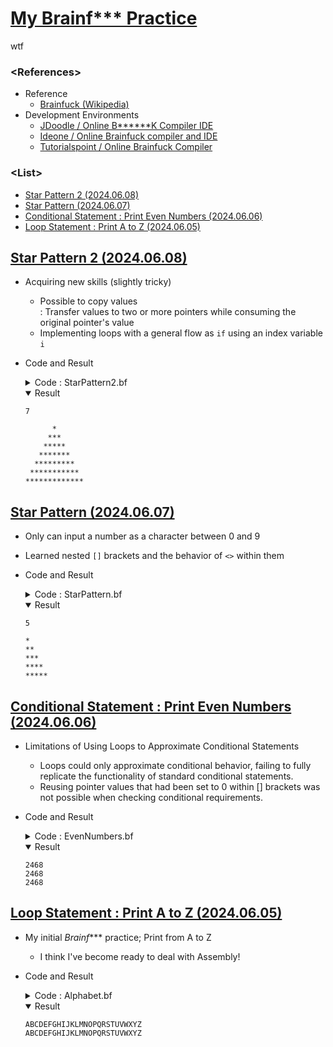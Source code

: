 # [My Brainf*** Practice](/README.md#brainf)

wtf


### **\<References>**

- Reference
  - [Brainfuck (Wikipedia)](https://en.wikipedia.org/wiki/Brainfuck)
- Development Environments
  - [JDoodle / Online B******K Compiler IDE](https://www.jdoodle.com/execute-b******k-online)
  - [Ideone / Online Brainfuck compiler and IDE](https://ideone.com/l/brainfuck)
  - [Tutorialspoint / Online Brainfuck Compiler](https://www.tutorialspoint.com/execute_brainfk_online.php)


### **\<List>**

- [Star Pattern 2 (2024.06.08)](#star-pattern-2-20240608)
- [Star Pattern (2024.06.07)](#star-pattern-20240607)
- [Conditional Statement : Print Even Numbers (2024.06.06)](#conditional-statement--print-even-numbers-20240606)
- [Loop Statement : Print A to Z (2024.06.05)](#loop-statement--print-a-to-z-20240605)


## [Star Pattern 2 (2024.06.08)](#list)

- Acquiring new skills (slightly tricky)
  - Possible to copy values  
    : Transfer values to two or more pointers while consuming the original pointer's value
  - Implementing loops with a general flow as `if` using an index variable `i`
- Code and Result
  <details>
    <summary>Code : StarPattern2.bf</summary>

    ```brainfuck
    # Set constants
    < ptr0 ++++                                                 # Let ptr0 = 4
    [ ptr0 > ptr1 +++++ +++++ < ptr0 - ]                        # Let ptr1 = (10 * 4) = 40
    > [ ptr1 > ptr2 + > ptr3 + > ptr4 + <<< ptr1 - ]            # Move ptr1 to ptr2 ptr3 ptr4
    > ptr2 +++++ +++                                            # Let ptr2 = 48 ('0')
    > ptr3 ++                                                   # Let ptr3 = 42 ('*')
    > ptr4 ----- ---                                            # Let ptr4 = 32 (Space)
    > ptr5 +++++ +++++                                          # Let ptr5 = 10 (LF)

    # Input a number
    > ptr6 ,                                                    # Input ptr6 between '0' and '9'
    <<<< [ ptr2 >>>> ptr6 - <<<< ptr2 - ]                       # Convert ptr6 from char to int (ptr6 minus '0')
    >>>> [ ptr6 > ptr7 + > ptr8 + << ptr6 -]                    # Move ptr6 to ptr7 and ptr8
    >>>> ptr10 +                                                # Let ptr10 = 1

    # Print the pattern with general loop statement
    <<<
    [ ptr7                                                      # ptr7: The loop times
      > [ ptr8 <<<< ptr4 . >>>>> ptr9 + < ptr8 - ]              # ptr8 & ptr9: The number of spaces
      >> [ ptr10 <<<<< << ptr3 . >>>>> >>> ptr11 + < ptr10 - ]  # ptr10 & ptr11: The number of stars
      > [ ptr11 < ptr10 + > ptr11 - ] < ptr10 ++                # Recover ptr10 from ptr11 and add 2
      < [ ptr9 < ptr8 + > ptr9 - ] < ptr8 -                     # Recover ptr8 from ptr9 and subtract 1
      <<< ptr5 .                                                # Line replacement
      >> ptr7 -
    ]
    ```
  </details>
  <details open="">
    <summary>Result</summary>

    ```brainfuck
    7
    ```
    ```brainfuck
          *
         ***
        *****
       *******
      *********
     ***********
    *************
    ```
  </details>


## [Star Pattern (2024.06.07)](#list)

- Only can input a number as a character between 0 and 9
- Learned nested `[]` brackets and the behavior of `<>` within them
- Code and Result
  <details>
    <summary>Code : StarPattern.bf</summary>

    ```brainfuck
    < ptr0 +++++
    [ > ptr1 +++++ +++++ < ptr0 - ] > ptr1 --                   # Let ptr1 = (10 * 5) minus 2 = 48('0')
    < ptr0 ++++
    [ >> ptr2 +++++ +++++ << ptr0 - ] >> ptr2 ++                # Let ptr2 = (10 * 4) plus 2 = 42('*')
    > ptr3 +++++ +++++                                          # Let ptr3 = 10 (LF)

    > prt4 ,                                                    # Input ptr4 between '0' and '9'
    <<< [ >>> ptr4 - <<< ptr1 - ]                               # Convert ptr4 from char to int (ptr4 minus '0')

    >>> ptr4
    [   << ptr2 .           > ptr3 . > ptr4 -
      [ << ptr2 ..          > ptr3 . > ptr4 -
      [ << ptr2 ...         > ptr3 . > ptr4 -
      [ << ptr2 ....        > ptr3 . > ptr4 -
      [ << ptr2 .....       > ptr3 . > ptr4 -
      [ << ptr2 ..... .     > ptr3 . > ptr4 -
      [ << ptr2 ..... ..    > ptr3 . > ptr4 -
      [ << ptr2 ..... ...   > ptr3 . > ptr4 -
      [ << ptr2 ..... ....  > ptr3 . > ptr4 - ]]]]] ]]]]
    ```
  </details>
  <details open="">
    <summary>Result</summary>

    ```brainfuck
    5
    ```
    ```brainfuck
    *
    **
    ***
    ****
    *****
    ```
  </details>


## [Conditional Statement : Print Even Numbers (2024.06.06)](#list)

- Limitations of Using Loops to Approximate Conditional Statements
  - Loops could only approximate conditional behavior, failing to fully replicate the functionality of standard conditional statements.
  - Reusing pointer values that had been set to 0 within [] brackets was not possible when checking conditional requirements.
- Code and Result
  <details>
    <summary>Code : EvenNumbers.bf</summary>

    ```brainfuck
    # 1) Add 2 from 48('0') 4 times at ptr0

    ptr0 +++++ +++++ +++++ +++++ +++++ +++++ +++++ +++++ +++++ +++  # Let ptr0 = 48('0')
         ++. ++. ++. ++.                                            # Print 2 4 6 8
    ```
    ```brainfuck
    # 2) Use Loop statement

    ptr0 [-]                                                        # Reset ptr0 as 0
         +++++ +++++ . [-]                                          # Let ptr0 = 10 (LF) & Line replacement & Reset ptr0

    ptr0 +++++                                                      # Let ptr0 = 5
    [ > ptr1 +++++ +++++ < ptr0 -] > ptr1 --                        # Let ptr1 = (10 * 5) minus 2 = 48('0')

    < ptr0 ++++                                                     # Let ptr0 = 4
    [ > ptr1 ++ . < ptr0 - ]                                        # Print 2 4 6 8 with Loop statement
    ```
    ```brainfuck
    # 3) Use Conditional statement

    ptr0 [-]                                                        # Reset ptr0 as 0
    > prt1 [-]                                                      # Reset ptr1 as 0
    < ptr0 +++++ +++++ . [-]                                        # Let ptr0 = 10 (LF) & Line replacement & Reset ptr0

    ptr0 +++++                                                      # Let ptr0 = 5
    [ > ptr1 +++++ +++++ < ptr0 -] > ptr1 --                        # Let ptr1 = (10 * 5) minus 2 = 48('0')

    < ptr0 +++++ +++                                                # Let ptr0 = 8
    [
      > ptr1 + < ptr0 -                                             # If odd then not print
      > ptr1 + . < ptr0 -                                           # If even then print
    ]
    # Unable to use new ptr to judge if odd or even because it can't be reused in loop statement
    ```
  </details>
  <details open="">
    <summary>Result</summary>

    ```brainfuck
    2468
    2468
    2468
    ```
  </details>


## [Loop Statement : Print A to Z (2024.06.05)](#list)

- My initial *Brainf**** practice; Print from A to Z
  - I think I've become ready to deal with Assembly!
- Code and Result
  <details>
    <summary>Code : Alphabet.bf</summary>

    ```brainfuck
    # 1) Add 1 from 65('A') 25 times at ptr0

    ptr0 +++++ +++++ +++++ +++++ +++++ +++++ +++++ +++++ +++++ +++++
         +++++ +++++ +++++ .                                          # Let ptr0 = 65 and print 'A'
         +.+.+.+.+.+.+.+.+.+.+.+.+.+.+.+.+.+.+.+.+.+.+.+.+.           # Increment and print ptr0 25 times
    ```
    ```brainfuck
    # 2) Use square brackets statements

    ptr0 [-]                                                          # Reset ptr0 as 0
    ptr0 +++++ +++++ . [-]                                            # Let ptr0 = 10 (LF) & Line replacement & Reset ptr0

    ptr0 +++++ +++++ +++                                              # Let ptr0 = 13
    [ > ptr1 +++++ < ptr0 - ] > ptr1 .                                # Increment ptr1 by 5 13 times to get 65 ('A') & print

    < ptr0 +++++ +++++ +++++ +++++ +++++                              # Let ptr0 = 25
    [ > ptr1 + . < ptr0 - ]                                           # Loop to increment 25 times & print ptr1 from 66 ('B') to 90 ('Z')
    ```
  </details>
  <details open="">
    <summary>Result</summary>

    ```brainfuck
    ABCDEFGHIJKLMNOPQRSTUVWXYZ
    ABCDEFGHIJKLMNOPQRSTUVWXYZ
    ```
  </details>
